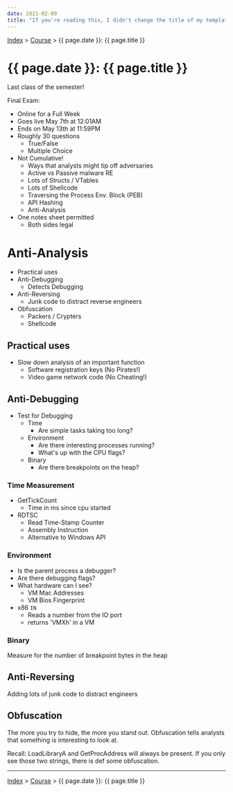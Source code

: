 ```yaml
---
date: 2021-02-09
title: "If you're reading this, I didn't change the title of my template."
---
```


[Index](../../../index.md) > [Course](./index.md) > {{ page.date }}: {{ page.title }}

# {{ page.date }}: {{ page.title }}
Last class of the semester!

Final Exam:
- Online for a Full Week
- Goes live May 7th at 12:01AM
- Ends on May 13th at 11:59PM
- Roughly 30 questions
    - True/False
    - Multiple Choice
- Not Cumulative!
    - Ways that analysts might tip off adversaries
    - Active vs Passive malware RE
    - Lots of Structs / VTables
    - Lots of Shellcode
    - Traversing the Process Env. Block (PEB)
    - API Hashing
    - Anti-Analysis
- One notes sheet permitted
    - Both sides legal

# Anti-Analysis
- Practical uses
- Anti-Debugging
    - Detects Debugging
- Anti-Reversing
    - Junk code to distract reverse engineers
- Obfuscation
    - Packers / Crypters
    - Shellcode

## Practical uses
- Slow down analysis of an important function
    - Software registration keys (No Pirates!)
    - Video game network code (No Cheating!)

## Anti-Debugging

- Test for Debugging
    - Time
        - Are simple tasks taking too long?
    - Environment
        - Are there interesting processes running?
        - What's up with the CPU flags?
    - Binary
        - Are there breakpoints on the heap?

### Time Measurement

- GetTickCount
    - Time in ms since cpu started
- RDTSC
    - Read Time-Stamp Counter
    - Assembly Instruction
    - Alternative to Windows API

### Environment

- Is the parent process a debugger?
- Are there debugging flags?
- What hardware can I see?
    - VM Mac Addresses
    - VM Bios Fingerprint
- x86 `IN`
    - Reads a number from the IO port
    - returns 'VMXh' in a VM

### Binary

Measure for the number of breakpoint bytes in the heap

## Anti-Reversing

Adding lots of junk code to distract engineers

## Obfuscation

The more you try to hide, the more you stand out. Obfuscation tells analysts that something is interesting to look at.

Recall: LoadLibraryA and GetProcAddress will always be present. If you only see those two strings, there is def some obfuscation.

---

[Index](../../../index.md) > [Course](./index.md) > {{ page.date }}: {{ page.title }}
